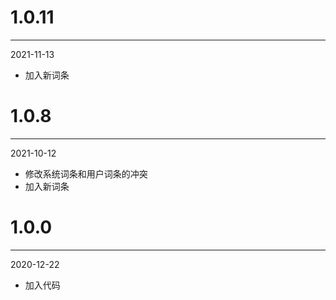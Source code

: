 # 1.0.11

***

2021-11-13

* 加入新词条

# 1.0.8

***

2021-10-12

* 修改系统词条和用户词条的冲突
* 加入新词条

# 1.0.0

***

2020-12-22

* 加入代码
